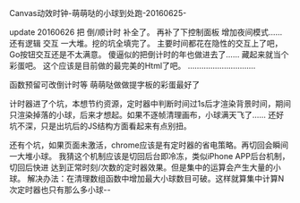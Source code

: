 Canvas动效时钟-萌萌哒的小球到处跑-20160625-

update 20160626
把 倒/顺计时 补全了。 再补了下控制面板 增加夜间模式…… 还有逻辑 交互 一大堆。挖的坑全填完了。
主要时间都花在隐性的交互上了吧，Go按钮交互还是不太满意。
傻逼似的把倒计时的年也做进去了…… 藏起来就当个彩蛋吧。
这个应该是目前做的最完美的Html了吧。
…………………………

函数预留可改倒计时等 萌萌哒做做提字板的彩蛋最好了

计时器进了个坑，本想节约资源，定时器中判断时间过1s后才渲染背景时间，期间只渲染掉落的小球，后来才想起。如果不逐帧清理画布，小球满天飞了…… 还好坑不深，只是出坑后的JS结构方面看起来有点别扭。


还有个坑，如果页面未激活，chrome应该是有定时器的省电策略。再切回会瞬间一大堆小球。
我猜这个机制应该是切回后台即冷冻，类似iPhone APP后台机制，切回后快进 达到正常时刻/次数的定时器效果。但是集中的运算会产生大量的小球。
解决办法：在清理数组函数中增加最大小球数目可破。这样就算集中计算N次定时器也只有那么多小球--